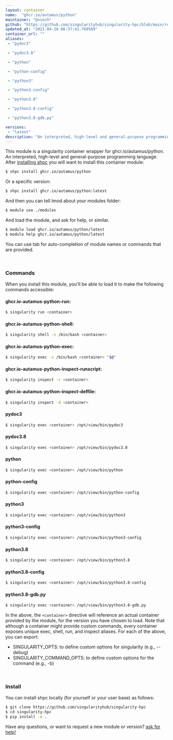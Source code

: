 ```yaml
---
layout: container
name:  "ghcr.io/autamus/python"
maintainer: "@vsoch"
github: "https://github.com/singularityhub/singularity-hpc/blob/main/registry/ghcr.io/autamus/python/container.yaml"
updated_at: "2021-04-18 06:37:41.769569"
container_url: ""
aliases:
 - "pydoc3"

 - "pydoc3.8"

 - "python"

 - "python-config"

 - "python3"

 - "python3-config"

 - "python3.8"

 - "python3.8-config"

 - "python3.8-gdb.py"

versions:
 - "latest"
description: "An interpreted, high-level and general-purpose programming language."
---
```


This module is a singularity container wrapper for ghcr.io/autamus/python.
An interpreted, high-level and general-purpose programming language.
After [installing shpc](#install) you will want to install this container module:

```bash
$ shpc install ghcr.io/autamus/python
```

Or a specific version:

```bash
$ shpc install ghcr.io/autamus/python:latest
```

And then you can tell lmod about your modules folder:

```bash
$ module use ./modules
```

And load the module, and ask for help, or similar.

```bash
$ module load ghcr.io/autamus/python/latest
$ module help ghcr.io/autamus/python/latest
```

You can use tab for auto-completion of module names or commands that are provided.

<br>

### Commands

When you install this module, you'll be able to load it to make the following commands accessible:

#### ghcr.io-autamus-python-run:

```bash
$ singularity run <container>
```

#### ghcr.io-autamus-python-shell:

```bash
$ singularity shell -s /bin/bash <container>
```

#### ghcr.io-autamus-python-exec:

```bash
$ singularity exec -s /bin/bash <container> "$@"
```

#### ghcr.io-autamus-python-inspect-runscript:

```bash
$ singularity inspect -r <container>
```

#### ghcr.io-autamus-python-inspect-deffile:

```bash
$ singularity inspect -d <container>
```


#### pydoc3
       
```bash
$ singularity exec <container> /opt/view/bin/pydoc3
```


#### pydoc3.8
       
```bash
$ singularity exec <container> /opt/view/bin/pydoc3.8
```


#### python
       
```bash
$ singularity exec <container> /opt/view/bin/python
```


#### python-config
       
```bash
$ singularity exec <container> /opt/view/bin/python-config
```


#### python3
       
```bash
$ singularity exec <container> /opt/view/bin/python3
```


#### python3-config
       
```bash
$ singularity exec <container> /opt/view/bin/python3-config
```


#### python3.8
       
```bash
$ singularity exec <container> /opt/view/bin/python3.8
```


#### python3.8-config
       
```bash
$ singularity exec <container> /opt/view/bin/python3.8-config
```


#### python3.8-gdb.py
       
```bash
$ singularity exec <container> /opt/view/bin/python3.8-gdb.py
```



In the above, the `<container>` directive will reference an actual container provided
by the module, for the version you have chosen to load. Note that although a container
might provide custom commands, every container exposes unique exec, shell, run, and
inspect aliases. For each of the above, you can export:

 - SINGULARITY_OPTS: to define custom options for singularity (e.g., --debug)
 - SINGULARITY_COMMAND_OPTS: to define custom options for the command (e.g., -b)

<br>
  
### Install

You can install shpc locally (for yourself or your user base) as follows:

```bash
$ git clone https://github.com/singularityhub/singularity-hpc
$ cd singularity-hpc
$ pip install -e .
```

Have any questions, or want to request a new module or version? [ask for help!](https://github.com/singularityhub/singularity-hpc/issues)
